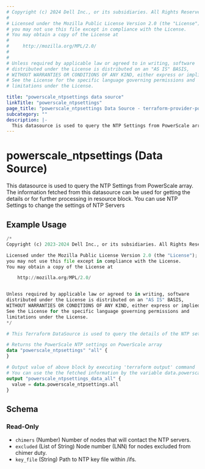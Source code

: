 ```yaml
---
# Copyright (c) 2024 Dell Inc., or its subsidiaries. All Rights Reserved.
#
# Licensed under the Mozilla Public License Version 2.0 (the "License");
# you may not use this file except in compliance with the License.
# You may obtain a copy of the License at
#
#     http://mozilla.org/MPL/2.0/
#
#
# Unless required by applicable law or agreed to in writing, software
# distributed under the License is distributed on an "AS IS" BASIS,
# WITHOUT WARRANTIES OR CONDITIONS OF ANY KIND, either express or implied.
# See the License for the specific language governing permissions and
# limitations under the License.

title: "powerscale_ntpsettings data source"
linkTitle: "powerscale_ntpsettings"
page_title: "powerscale_ntpsettings Data Source - terraform-provider-powerscale"
subcategory: ""
description: |-
  This datasource is used to query the NTP Settings from PowerScale array. The information fetched from this datasource can be used for getting the details or for further processing in resource block. You can use NTP Settings to change the settings of NTP Servers
---
```


# powerscale_ntpsettings (Data Source)

This datasource is used to query the NTP Settings from PowerScale array. The information fetched from this datasource can be used for getting the details or for further processing in resource block. You can use NTP Settings to change the settings of NTP Servers

## Example Usage

```terraform
/*
Copyright (c) 2023-2024 Dell Inc., or its subsidiaries. All Rights Reserved.

Licensed under the Mozilla Public License Version 2.0 (the "License");
you may not use this file except in compliance with the License.
You may obtain a copy of the License at

    http://mozilla.org/MPL/2.0/


Unless required by applicable law or agreed to in writing, software
distributed under the License is distributed on an "AS IS" BASIS,
WITHOUT WARRANTIES OR CONDITIONS OF ANY KIND, either express or implied.
See the License for the specific language governing permissions and
limitations under the License.
*/

# This Terraform DataSource is used to query the details of the NTP settings from PowerScale array.

# Returns the PowerScale NTP settings on PowerScale array
data "powerscale_ntpsettings" "all" {
}

# Output value of above block by executing 'terraform output' command
# You can use the the fetched information by the variable data.powerscale_ntpsettings.all
output "powerscale_ntpsettings_data_all" {
  value = data.powerscale_ntpsettings.all
}
```

<!-- schema generated by tfplugindocs -->
## Schema

### Read-Only

- `chimers` (Number) Number of nodes that will contact the NTP servers.
- `excluded` (List of String) Node number (LNN) for nodes excluded from chimer duty.
- `key_file` (String) Path to NTP key file within /ifs.